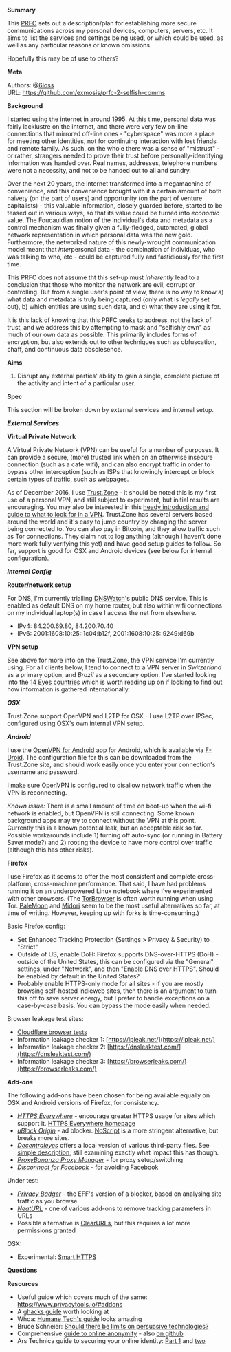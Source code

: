 **Summary**

This [PRFC](https://github.com/exmosis/prfc-0-prfcs/blob/master/prfc-0.md) sets out a description/plan for establishing more secure communications across my personal devices, computers, servers, etc. It aims to list the services and settings being used, or which could be used, as well as any particular reasons or known omissions. 

Hopefully this may be of use to others?

**Meta**

Authors: @[6loss](https://twitter.com/6loss)<br>
URL: https://github.com/exmosis/prfc-2-selfish-comms<br>

**Background**

I started using the internet in around 1995. At this time, personal data was fairly lacklustre on the internet, and there were very few on-line connections that mirrored off-line ones - "cyberspace" was more a place for meeting other identities, not for continuing interaction with lost friends and remote family. As such, on the whole there was a sense of "mistrust" - or rather, strangers needed to prove their trust before personally-identifying information was handed over. Real names, addresses, telephone numbers were not a necessity, and not to be handed out to all and sundry.

Over the next 20 years, the internet transformed into a megamachine of convenience, and this convenience brought with it a certain amount of both naivety (on the part of users) and opportunity (on the part of venture capitalists) - this valuable information, closely guarded before, started to be teased out in various ways, so that its value could be turned into *economic* value. The Foucauldian notion of the individual's data and metadata as a control mechanism was finally given a fully-fledged, automated, global network representation in which personal data was the new gold. Furthermore, the networked nature of this newly-wrought communication model meant that *inter*personal data - the combination of individuas, who was talking to who, etc - could be captured fully and fastidiously for the first time.

This PRFC does not assume tht this set-up must *inherently* lead to a conclusion that those who monitor the network are evil, corrupt or controlling. But from a single user's point of view, there is no way to know a) what data and metadata is truly being captured (only what is *legally* set out), b) which entities are using such data, and c) what they are using it for.

It is this lack of knowing that this PRFC seeks to address, not the lack of trust, and we address this by attempting to mask and "selfishly own" as much of our own data as possible. This primarily includes forms of encryption, but also extends out to other techniques such as obfuscation, chaff, and continuous data obsolesence.

**Aims**

1. Disrupt any external parties' ability to gain a single, complete picture of the activity and intent of a particular user.

**Spec**

This section will be broken down by external services and internal setup.

***External Services***

****Virtual Private Network****

A Virtual Private Network (VPN) can be useful for a number of purposes. It can provide a secure, (more) trusted link when on an otherwise insecure connection (such as a cafe wifi), and can also encrypt traffic in order to bypass other interception (such as ISPs that knowingly intercept or block certain types of traffic, such as webpages.

As of December 2016, I use [Trust.Zone](https://trust.zone/)  - it should be noted this is my first use of a personal VPN, and still subject to experiment, but initial results are encouraging. You may also be interested in this [heady introduction and guide to what to look for in a VPN](https://www.reddit.com/r/VPN/comments/4iho8e/that_one_privacy_guys_guide_to_choosing_the_best/?st=iu9u47u7&sh=459a76f2). Trust.Zone has several servers based around the world and it's easy to jump country by changing the server being connected to. You can also pay in Bitcoin, and they allow traffic such as Tor connections. They claim not to log anything (although I haven't done more work fully verifying this yet) and have good setup guides to follow. So far, support is good for OSX and Android devices (see below for internal configuration).

***Internal Config***

****Router/network setup****

For DNS, I'm currently trialling [DNSWatch](https://www.dnswatch.info/)'s public DNS service. This is enabled as default DNS on my home router, but also within wifi connections on my individual laptop(s) in case I access the net from elsewhere.

* IPv4: 84.200.69.80, 84.200.70.40
* IPv6: 2001:1608:10:25::1c04:b12f, 2001:1608:10:25::9249:d69b

****VPN setup****

See above for more info on the Trust.Zone, the VPN service I'm currently using. For all clients below, I tend to connect to a VPN server in *Switzerland* as a primary option, and *Brazil* as a secondary option. I've started looking into the [14 Eyes countries](https://www.my-private-network.co.uk/vpn-provider-14-eyes-country-something-know/) which is worth reading up on if looking to find out how information is gathered internationally.

*****OSX*****

Trust.Zone support OpenVPN and L2TP for OSX - I use L2TP over IPSec, configured using OSX's own internal VPN setup. 

*****Android*****

I use the [OpenVPN for Android](https://ics-openvpn.blinkt.de) app for Android, which is available via [F-Droid](http://f-droid.org/). The configuration file for this can be downloaded from the Trust.Zone site, and should work easily once you enter your connection's username and password.

I make sure OpenVPN is ocnfigured to disallow network traffic when the VPN is reconnecting.

*Known issue:* There is a small amount of time on boot-up when the wi-fi network is enabled, but OpenVPN is still connecting. Some known background apps may try to connect without the VPN at this point. Currently this is a known potential leak, but an acceptable risk so far. Possible workarounds include 1) turning off auto-sync (or running in Battery Saver mode?) and 2) rooting the device to have more control over traffic (although this has other risks).

****Firefox****

I use Firefox as it seems to offer the most consistent and complete cross-platform, cross-machine performance. That said, I have had problems running it on an underpowered Linux notebook where I've experimented with other browsers. (The [TorBrowser](https://www.torproject.org/projects/torbrowser.html) is often worth running when using Tor. [PaleMoon](http://www.palemoon.org/) and [Midori](http://midori-browser.org/) seem to be the most useful alternatives so far, at time of writing. However, keeping up with forks is time-consuming.)

Basic Firefox config:

* Set Enhanced Tracking Protection (Settings > Privacy & Security) to "Strict"
* Outside of US, enable DoH: Firefox supports DNS-over-HTTPS (DoH) - outside of the United States, this can be configured via the "General" settings, under "Network", and then "Enable DNS over HTTPS". Should be enabled by default in the United States?
* Probably enable HTTPS-only mode for all sites - if you are mostly browsing self-hosted indieweb sites, then there is an argument to turn this off to save server energy, but I prefer to handle exceptions on a case-by-case basis. You can bypass the mode easily when needed.

Browser leakage test sites:

* [Cloudflare browser tests](https://www.cloudflare.com/en-gb/ssl/encrypted-sni/)
* Information leakage checker 1: [https://ipleak.net/](https://ipleak.net/)
* Information leakage checker 2: [https://dnsleaktest.com/](https://dnsleaktest.com/)
* Information leakage checker 3: [https://browserleaks.com/](https://browserleaks.com/)


*****Add-ons*****

The following add-ons have been chosen for being available equally on OSX and Android versions of Firefox, for consistency.

* *[HTTPS Everywhere](https://addons.mozilla.org/en-US/firefox/addon/https-everywhere/?src=search)* - encourage greater HTTPS usage for sites which support it. [HTTPS Everywhere homepage](https://www.eff.org/https-everywhere)
* *[uBlock Origin](https://github.com/gorhill/uBlock)* - ad blocker. [NoScript](https://noscript.net/) is a more stringent alternative, but breaks more sites.
* *[Decentraleyes](https://addons.mozilla.org/firefox/addon/decentraleyes)* offers a local version of various third-party files. See [simple description](https://github.com/Synzvato/decentraleyes/wiki/Simple-Introduction), still examining exactly what impact this has though.
* *[ProxyBonanza Proxy Manager](https://addons.mozilla.org/en-US/firefox/addon/proxybonanza-manager/?src=ss)* - for proxy setup/switching
* *[Disconnect for Facebook](https://mybrowseraddon.com/facebook-disconnect.html)* - for avoiding Facebook

Under test:

* *[Privacy Badger](https://www.eff.org/privacybadger)* - the EFF's version of a blocker, based on analysing site traffic as you browse
* *[NeatURL](https://addons.mozilla.org/en-US/firefox/addon/neat-url/?src=search)* - one of various add-ons to remove tracking parameters in URLs
 * Possible alternative is [ClearURLs](https://addons.mozilla.org/en-US/firefox/addon/clearurls/), but this requires a lot more permissions granted
 
OSX:

* Experimental: [Smart HTTPS](https://addons.mozilla.org/en-US/firefox/addon/smart-https/?src=search)

**Questions**


**Resources**

* Useful guide which covers much of the same: https://www.privacytools.io/#addons
* A [ghacks guide](https://github.com/ghacksuserjs/ghacks-user.js/wiki/4.1-Extensions) worth looking at
* Whoa: [Humane Tech's guide](https://github.com/humanetech-community/awesome-humane-tech) looks amazing
* Bruce Schneier: [Should there be limits on persuasive technologies?](https://www.schneier.com/blog/archives/2020/12/should-there-be-limits-on-persuasive-technologies.html)
* Comprehensive [guide to online anonymity](https://anonymousplanet.org/guide.html) - also [on github](https://github.com/AnonymousPlanet/thgtoa)
* Ars Technica guide to securing your online identity: [Part 1](https://arstechnica.com/features/2021/10/securing-your-digital-life-part-1/) and [two](https://arstechnica.com/information-technology/2021/10/securing-your-digital-life-part-2/)
